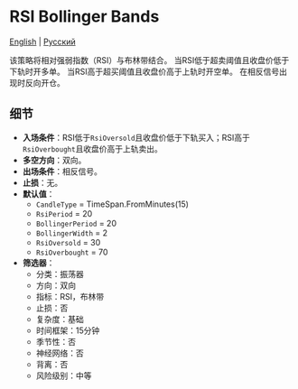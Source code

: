 # RSI Bollinger Bands
[English](README.md) | [Русский](README_ru.md)

该策略将相对强弱指数（RSI）与布林带结合。 当RSI低于超卖阈值且收盘价低于下轨时开多单。 当RSI高于超买阈值且收盘价高于上轨时开空单。 在相反信号出现时反向开仓。

## 细节

- **入场条件**：RSI低于`RsiOversold`且收盘价低于下轨买入；RSI高于`RsiOverbought`且收盘价高于上轨卖出。
- **多空方向**：双向。
- **出场条件**：相反信号。
- **止损**：无。
- **默认值**：
  - `CandleType` = TimeSpan.FromMinutes(15)
  - `RsiPeriod` = 20
  - `BollingerPeriod` = 20
  - `BollingerWidth` = 2
  - `RsiOversold` = 30
  - `RsiOverbought` = 70
- **筛选器**：
  - 分类：振荡器
  - 方向：双向
  - 指标：RSI，布林带
  - 止损：否
  - 复杂度：基础
  - 时间框架：15分钟
  - 季节性：否
  - 神经网络：否
  - 背离：否
  - 风险级别：中等

